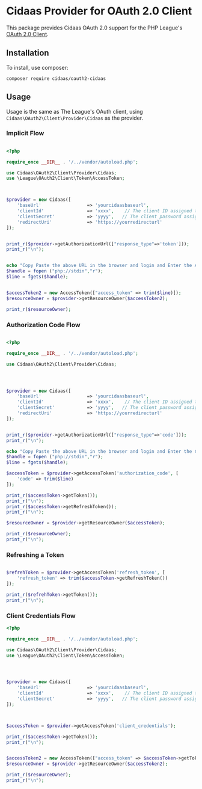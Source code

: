 # Cidaas Provider for OAuth 2.0 Client


This package provides Cidaas OAuth 2.0 support for the PHP League's [OAuth 2.0 Client](https://github.com/thephpleague/oauth2-client).

## Installation

To install, use composer:

```
composer require cidaas/oauth2-cidaas
```

## Usage

Usage is the same as The League's OAuth client, using `Cidaas\OAuth2\Client\Provider\Cidaas` as the provider.


### Implicit Flow

```php

<?php

require_once __DIR__ . '/../vendor/autoload.php';

use Cidaas\OAuth2\Client\Provider\Cidaas;
use \League\OAuth2\Client\Token\AccessToken;



$provider = new Cidaas([
    'baseUrl'                 => 'yourcidaasbaseurl',
    'clientId'                => 'xxxx',    // The client ID assigned to you by the provider
    'clientSecret'            => 'yyyy',   // The client password assigned to you by the provider
    'redirectUri'             => 'https://yourredirecturl'
]);


print_r($provider->getAuthorizationUrl(["response_type"=>'token']));
print_r("\n");


echo "Copy Paste the above URL in the browser and login and Enter the Access Token : ";
$handle = fopen ("php://stdin","r");
$line = fgets($handle);


$accessToken2 = new AccessToken(["access_token" => trim($line)]);
$resourceOwner = $provider->getResourceOwner($accessToken2);

print_r($resourceOwner);

```



### Authorization Code Flow

```php

<?php

require_once __DIR__ . '/../vendor/autoload.php';

use Cidaas\OAuth2\Client\Provider\Cidaas;




$provider = new Cidaas([
    'baseUrl'                 => 'yourcidaasbaseurl',
    'clientId'                => 'xxxx',    // The client ID assigned to you by the provider
    'clientSecret'            => 'yyyy',   // The client password assigned to you by the provider
    'redirectUri'             => 'https://yourredirecturl'
]);


print_r($provider->getAuthorizationUrl(["response_type"=>'code']));
print_r("\n");

echo "Copy Paste the above URL in the browser and login and Enter the Code : ";
$handle = fopen ("php://stdin","r");
$line = fgets($handle);

$accessToken = $provider->getAccessToken('authorization_code', [
    'code' => trim($line)
]);

print_r($accessToken->getToken());
print_r("\n");
print_r($accessToken->getRefreshToken());
print_r("\n");

$resourceOwner = $provider->getResourceOwner($accessToken);

print_r($resourceOwner);
print_r("\n");


```

### Refreshing a Token

```php

$refrehToken = $provider->getAccessToken('refresh_token', [
    'refresh_token' => trim($accessToken->getRefreshToken())
]);

print_r($refrehToken->getToken());
print_r("\n");

```

### Client Credentials Flow

```php
<?php

require_once __DIR__ . '/../vendor/autoload.php';

use Cidaas\OAuth2\Client\Provider\Cidaas;
use \League\OAuth2\Client\Token\AccessToken;




$provider = new Cidaas([
    'baseUrl'                 => 'yourcidaasbaseurl',
    'clientId'                => 'xxxx',    // The client ID assigned to you by the provider
    'clientSecret'            => 'yyyy',   // The client password assigned to you by the provider
]);



$accessToken = $provider->getAccessToken('client_credentials');

print_r($accessToken->getToken());
print_r("\n");


$accessToken2 = new AccessToken(["access_token" => $accessToken->getToken()]);
$resourceOwner = $provider->getResourceOwner($accessToken2);

print_r($resourceOwner);
print_r("\n");
```
